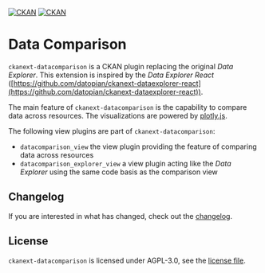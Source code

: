 [![CKAN](https://img.shields.io/badge/ckan-2.10-orange.svg?style=flat-square)](https://github.com/ckan/ckan/tree/2.10) [![CKAN](https://img.shields.io/badge/ckan-2.9-orange.svg?style=flat-square)](https://github.com/ckan/ckan/tree/2.9)

# Data Comparison

`ckanext-datacomparison` is a CKAN plugin replacing the original _Data Explorer_.
This extension is inspired by the _Data Explorer React_ ([https://github.com/datopian/ckanext-dataexplorer-react](https://github.com/datopian/ckanext-dataexplorer-react)).

The main feature of `ckanext-datacomparison` is the capability to compare data across resources.
The visualizations are powered by [plotly.js](https://github.com/plotly/plotly.js/).

The following view plugins are part of `ckanext-datacomparison`:
- `datacomparison_view` the view plugin providing the feature of comparing data across resources
- `datacomparison_explorer_view` a view plugin acting like the _Data Explorer_ using the same code basis as the comparison view

## Changelog

If you are interested in what has changed, check out the [changelog](CHANGELOG.md).

## License

`ckanext-datacomparison` is licensed under AGPL-3.0, see the [license file](LICENSE.md).

